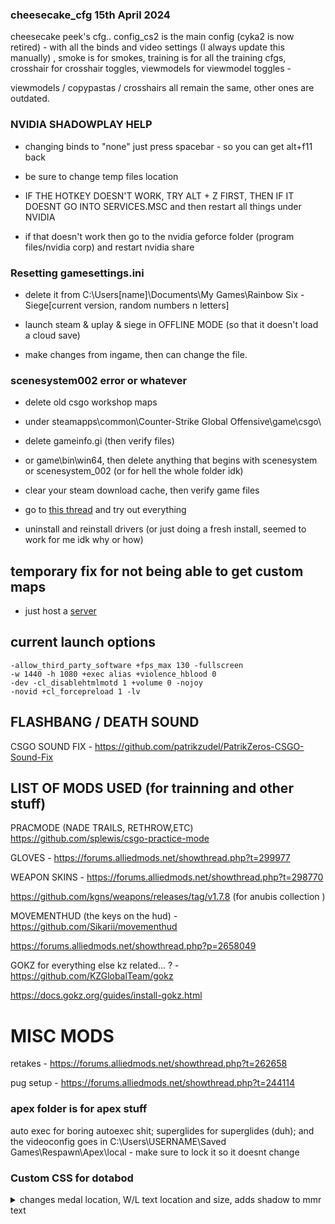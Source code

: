 ### cheesecake_cfg  15th April 2024
cheesecake peek's cfg.. config_cs2 is the main config (cyka2 is now retired) - with all the binds and video settings (I always update this manually) ,
smoke is for smokes, training is for all the training cfgs, crosshair for crosshair toggles, viewmodels for viewmodel toggles -

viewmodels / copypastas / crosshairs all remain the same, other ones are outdated.

### NVIDIA SHADOWPLAY HELP

- changing binds to "none" just press spacebar - so you can get alt+f11 back
  
  
- be sure to change temp files location


- IF THE HOTKEY DOESN'T WORK, TRY ALT + Z FIRST, THEN IF IT DOESNT GO INTO SERVICES.MSC and then restart all things under NVIDIA
  
- if that doesn't work then go to the nvidia geforce folder (program files/nvidia corp) and restart nvidia share

### Resetting gamesettings.ini

- delete it from C:\Users\[name]\Documents\My Games\Rainbow Six - Siege\[current version, random numbers n letters]

- launch steam & uplay & siege in OFFLINE MODE (so that it doesn't load a cloud save)

- make changes from ingame, then can change the file.

### scenesystem002 error or whatever

- delete old csgo workshop maps
  
- under steamapps\common\Counter-Strike Global Offensive\game\csgo\ 
    
- delete gameinfo.gi (then verify files)

- or game\bin\win64, then delete anything that begins with scenesystem or scenesystem_002 (or for hell the whole folder idk)
- clear your steam download cache, then verify game files

- go to [this thread](https://steamcommunity.com/app/730/discussions/0/3819655068777749970/) and try out everything

- uninstall and reinstall drivers (or just doing a fresh install, seemed to work for me idk why or how)

## temporary fix for not being able to get custom maps
- just host a [server](https://steamcommunity.com/sharedfiles/filedetails/?id=3037135446)
  


## current launch options 
    -allow_third_party_software +fps_max 130 -fullscreen 
    -w 1440 -h 1080 +exec alias +violence_hblood 0 
    -dev -cl_disablehtmlmotd 1 +volume 0 -nojoy 
    -novid +cl_forcepreload 1 -lv

## FLASHBANG / DEATH SOUND
CSGO SOUND FIX - https://github.com/patrikzudel/PatrikZeros-CSGO-Sound-Fix

##  LIST OF MODS USED (for trainning and other stuff) 

PRACMODE (NADE TRAILS, RETHROW,ETC) https://github.com/splewis/csgo-practice-mode

GLOVES - https://forums.alliedmods.net/showthread.php?t=299977 

WEAPON SKINS - https://forums.alliedmods.net/showthread.php?t=298770

https://github.com/kgns/weapons/releases/tag/v1.7.8 (for anubis collection )

MOVEMENTHUD (the keys on the hud) - https://github.com/Sikarii/movementhud

https://forums.alliedmods.net/showthread.php?p=2658049

GOKZ for everything else kz related... ? - https://github.com/KZGlobalTeam/gokz

https://docs.gokz.org/guides/install-gokz.html

# MISC MODS
retakes - https://forums.alliedmods.net/showthread.php?t=262658

pug setup - https://forums.alliedmods.net/showthread.php?t=244114


### apex folder is for apex stuff

auto exec for boring autoexec shit; superglides for superglides (duh); and the videoconfig goes in C:\Users\USERNAME\Saved Games\Respawn\Apex\local - make sure to lock it so it doesnt change 


### Custom CSS for dotabod

<details>

<summary>changes medal location, W/L text location and size, adds shadow to mmr text</summary> 

## put this in 'custom css' on OBS

```
  /* selects medal-image and positions it */
#__next > div > div.absolute.flex.items-end.justify-end > div:nth-child(2) > div > img {
  position: absolute;
  top: -83px;  
  left: -1051px;
}
/* selects wl-text and positions it */
#__next > div > div.absolute.flex.items-end.justify-end > div:nth-child(1) > div {
  position: absolute;
  top: -115px;
  left: -1051px;
}
/* selects mmr-text and positions it  */
#__next > div > div.absolute.flex.items-end.justify-end > div:nth-child(2) > div > div {
  position: absolute;
  top: -120px;
  left: -1051px;

/* custom "W"-color */
#__next > div > div.absolute.flex.items-end.justify-end > div:nth-child(1) > div > div > span.text-green-400 {
  color: rgb(42, 203, 79);
}
/* custom "L"-color */
#__next > div > div.absolute.flex.items-end.justify-end > div:nth-child(1) > div > div > span.text-red-400 {
  color: rgb(236, 4, 31);
}
/* custom font-size mmr */
#__next > div > div.absolute.flex.items-end.justify-end > div:nth-child(2) > div > div {
  font-size: 18px !important;
}

}
/* custom mmr shadow  */ 
#__next > div > div.absolute.flex.items-end.justify-end > div:nth-child(2) > div > div {
   text-shadow: 1px 1px 2px black;
 
}

/* removes opaque background from elements */
#__next > div > div.absolute.flex.items-end.justify-end .bg-slate-700\/50 {
  background-color: rgba(41, 52, 68, 0); 
}
```

</details>



